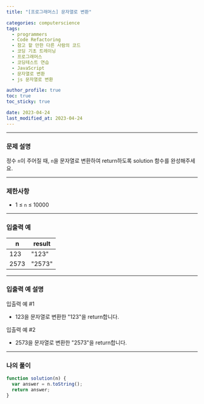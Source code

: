 ```yaml
---
title: "[프로그래머스] 문자열로 변환"

categories: computerscience
tags:
  - programmers
  - Code Refactoring
  - 참고 할 만한 다른 사람의 코드
  - 코딩 기초 트레이닝
  - 프로그래머스
  - 코딩테스트 연습
  - JavaScript
  - 문자열로 변환
  - js 문자열로 변환

author_profile: true
toc: true
toc_sticky: true

date: 2023-04-24
last_modified_at: 2023-04-24
---
```


---

### 문제 설명

정수 `n`이 주어질 때, `n`을 문자열로 변환하여 return하도록 solution 함수를 완성해주세요.

---

### 제한사항

- 1 ≤ `n` ≤ 10000

---

### 입출력 예

| n    | result |
| ---- | ------ |
| 123  | "123"  |
| 2573 | "2573" |

---

### 입출력 예 설명

입출력 예 #1

- 123을 문자열로 변환한 "123"을 return합니다.

입출력 예 #2

- 2573을 문자열로 변환한 "2573"을 return합니다.

---

### 나의 풀이

```jsx
function solution(n) {
  var answer = n.toString();
  return answer;
}
```
